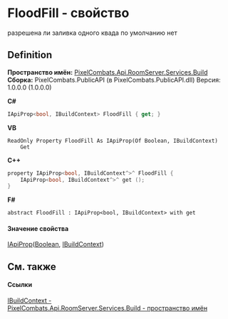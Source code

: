 # FloodFill - свойство


разрешена ли заливка одного квада 
по умолчанию нет




## Definition
**Пространство имён:** <a href="13601317-1cec-d8a4-23a8-2be7208954e2">PixelCombats.Api.RoomServer.Services.Build</a>  
**Сборка:** PixelCombats.PublicAPI (в PixelCombats.PublicAPI.dll) Версия: 1.0.0.0 (1.0.0.0)

**C#**
``` C#
IApiProp<bool, IBuildContext> FloodFill { get; }
```
**VB**
``` VB
ReadOnly Property FloodFill As IApiProp(Of Boolean, IBuildContext)
	Get
```
**C++**
``` C++
property IApiProp<bool, IBuildContext^>^ FloodFill {
	IApiProp<bool, IBuildContext^>^ get ();
}
```
**F#**
``` F#
abstract FloodFill : IApiProp<bool, IBuildContext> with get
```



#### Значение свойства
<a href="c9eff8a0-836a-2f39-ef16-60c450c5b769">IApiProp</a>(<a href="https://learn.microsoft.com/dotnet/api/system.boolean" target="_blank" rel="noopener noreferrer">Boolean</a>, <a href="c403cbc5-cc7b-a322-a05c-a86ec765e713">IBuildContext</a>)

## См. также


#### Ссылки
<a href="c403cbc5-cc7b-a322-a05c-a86ec765e713">IBuildContext - </a>  
<a href="13601317-1cec-d8a4-23a8-2be7208954e2">PixelCombats.Api.RoomServer.Services.Build - пространство имён</a>  
